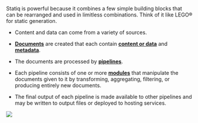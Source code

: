 Statiq is powerful because it combines a few simple building blocks that can be rearranged and used in limitless combinations. Think of it like LEGO® for static generation.

- Content and data can come from a variety of sources.

- **[Documents](xref:documents-and-metadata)** are created that each contain **[content or data](xref:content-and-data)** and **[metadata](xref:documents-and-metadata#about-metadata)**.

- The documents are processed by **[pipelines](xref:pipelines-and-modules)**.

- Each pipeline consists of one or more **[modules](xref:about-modules)** that manipulate the documents given to it by transforming, aggregating, filtering, or producing entirely new documents.

- The final output of each pipeline is made available to other pipelines and may be written to output files or deployed to hosting services.

<div><img src="/assets/flow.png" class="img-fluid"></div>